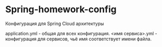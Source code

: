 # Spring-homework-config
Конфигурация для Spring Cloud архитектуры

application.yml - общая для всех конфигурация.
<имя сервиса>.yml - конфигурация для сервисов, чьё имя соответствует имени файла.
